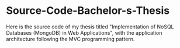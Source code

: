 # Source-Code-Bachelor-s-Thesis
Here is the source code of my thesis titled "Implementation of NoSQL Databases (MongoDB) in Web Applications", with the application architecture following the MVC programming pattern.

